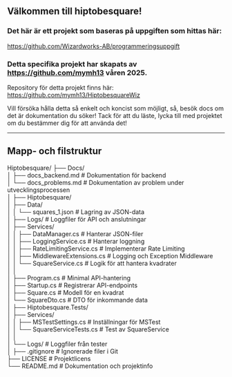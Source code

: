 ## Välkommen till hiptobesquare!

### Det här är ett projekt som baseras på uppgiften som hittas här:  
https://github.com/Wizardworks-AB/programmeringsuppgift  
  
### Detta specifika projekt har skapats av https://github.com/mymh13  våren 2025.
Repository för detta projekt finns här: https://github.com/mymh13/HiptobesquareWiz

Vill försöka hålla detta så enkelt och koncist som möjligt, så, besök docs om det är dokumentation du söker!
Tack för att du läste, lycka till med projektet om du bestämmer dig för att använda det!  

---

## Mapp- och filstruktur

Hiptobesquare/
├── Docs/  
│   ├── docs_backend.md             # Dokumentation för backend  
│   └── docs_problems.md            # Dokumentation av problem under utvecklingsprocessen  
│
├── Hiptobesquare/  
│   ├── Data/  
│   │   └── squares_1.json          # Lagring av JSON-data  
│   ├── Logs/                       # Loggfiler för API och anslutningar  
│   ├── Services/  
│   │   ├── DataManager.cs          # Hanterar JSON-filer  
│   │   ├── LoggingService.cs       # Hanterar loggning  
│   │   ├── RateLimitingService.cs  # Implementerar Rate Limiting  
│   │   ├── MiddlewareExtensions.cs # Logging och Exception Middleware  
│   │   └── SquareService.cs        # Logik för att hantera kvadrater  
│   │  
│   ├── Program.cs                  # Minimal API-hantering  
│   ├── Startup.cs                  # Registrerar API-endpoints  
│   ├── Square.cs                   # Modell för en kvadrat  
│   └── SquareDto.cs                # DTO för inkommande data  
│
├── Hiptobesquare.Tests/  
│   ├── Services/  
│   │   ├── MSTestSettings.cs       # Inställningar för MSTest  
│   │   └── SquareServiceTests.cs   # Test av SquareService  
│   │  
│   └── Logs/                       # Loggfiler från tester   
│
├── .gitignore                      # Ignorerade filer i Git  
├── LICENSE                         # Projektlicens  
└── README.md                       # Dokumentation och projektinfo  
